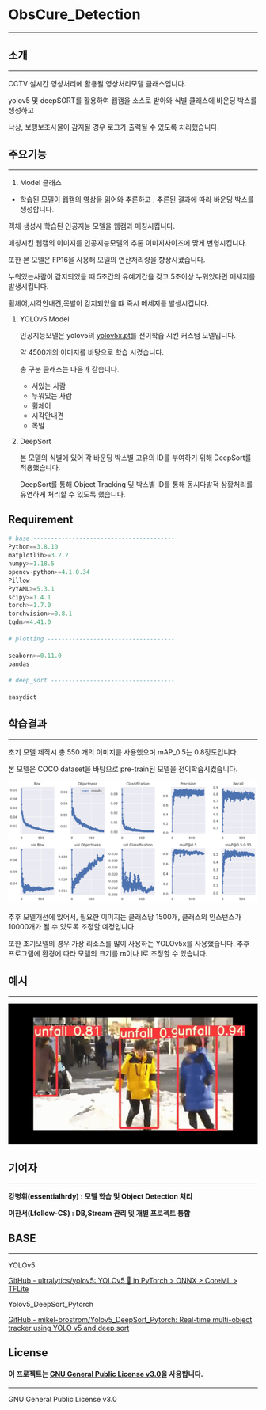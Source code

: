 # ObsCure_Detection

---

## 소개

---

CCTV 실시간 영상처리에 활용될 영상처리모델 클래스입니다.

yolov5 및 deepSORT를 활용하여 웹캠을 소스로 받아와 식별 클래스에 바운딩 박스를 생성하고

낙상, 보행보조사물이 감지될 경우 로그가 출력될 수 있도록 처리했습니다.

## 주요기능

---

1.  Model 클래스 
- 학습된 모델이 웹캠의 영상을 읽어와 추론하고 , 추론된 결과에 따라 바운딩 박스를 생성합니다.

객체 생성시 학습된 인공지능 모델을 웹캠과 매칭시킵니다. 

매칭시킨 웹캠의 이미지를 인공지능모델의 추론 이미지사이즈에 맞게 변형시킵니다.

또한 본 모델은 FP16을 사용해 모델의 연산처리량을 향상시켰습니다.

누워있는사람이 감지되었을 때 5초간의 유예기간을 갖고 5초이상 누워있다면 메세지를 발생시킵니다.

휠체어,시각안내견,목발이 감지되었을 떄 즉시 메세지를 발생시킵니다.

1. YOLOv5 Model

    인공지능모델은 yolov5의 [yolov5x.pt](http://yolov5x.pt)를 전이학습 시킨 커스텀 모델입니다.

    약 4500개의 이미지를 바탕으로 학습 시켰습니다.

    총 구분 클래스는 다음과 같습니다.

    - 서있는 사람
    - 누워있는 사람
    - 휠체어
    - 시각안내견
    - 목발

1. DeepSort

    본 모델의 식별에 있어 각 바운딩 박스별 고유의 ID를 부여하기 위해 DeepSort를 적용했습니다.

    DeepSort를 통해 Object Tracking 및 박스별 ID를 통해 동시다발적 상황처리를 유연하게 처리할 수 있도록 했습니다.

## Requirement

```python
# base ----------------------------------------
Python==3.8.10
matplotlib>=3.2.2
numpy>=1.18.5
opencv-python>=4.1.0.34
Pillow
PyYAML>=5.3.1
scipy>=1.4.1
torch>=1.7.0
torchvision>=0.8.1
tqdm>=4.41.0

# plotting ------------------------------------

seaborn>=0.11.0
pandas

# deep_sort -----------------------------------

easydict
```

## 학습결과

---

초기 모델 제작시 총 550 개의 이미지를 사용했으며 mAP_0.5는  0.8정도입니다.

본 모델은 COCO dataset을 바탕으로 pre-train된 모델을 전이학습시켰습니다.

![./README/result.png](./README/result.png)

추후 모델개선에 있어서, 필요한 이미지는 클래스당 1500개, 클래스의 인스턴스가 10000개가 될 수 있도록 조정할 예정입니다.

또한 초기모델의 경우 가장 리소스를 많이 사용하는 YOLOv5x를 사용했습니다. 추후 프로그램에 환경에 따라 모델의 크기를 m이나 l로 조정할 수 있습니다.

## 예시

---

![./README/testgif.gif](./README/testgif.gif)

## 기여자

---

**강병휘(essentialhrdy) : 모델 학습 및 Object Detection 처리**

**이찬서(Lfollow-CS) : DB,Stream 관리 및 개별 프로젝트 통합**

## BASE

---

YOLOv5

[GitHub - ultralytics/yolov5: YOLOv5 🚀 in PyTorch > ONNX > CoreML > TFLite](https://github.com/ultralytics/yolov5)

Yolov5_DeepSort_Pytorch

[GitHub - mikel-brostrom/Yolov5_DeepSort_Pytorch: Real-time multi-object tracker using YOLO v5 and deep sort](https://github.com/mikel-brostrom/Yolov5_DeepSort_Pytorch)

## License
#### 이 프로젝트는 [GNU General Public License v3.0](https://github.com/SSU-DC-DCWZ/ObsCure_Detection/blob/main/LICENSE)을 사용합니다.

---

GNU General Public License v3.0
